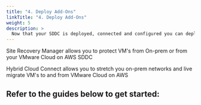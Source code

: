 ```yaml
---
title: "4. Deploy Add-Ons"
linkTitle: "4. Deploy Add-Ons"
weight: 5
description: >
  Now that your SDDC is deployed, connected and configured you can deploy optional add-ons
---
```


Site Recovery Manager allows you to protect VM's from On-prem or from your VMware Cloud on AWS SDDC

Hybrid Cloud Connect allows you to stretch you on-prem networks and live migrate VM's to and from VMware Cloud on AWS

## Refer to the guides below to get started:

